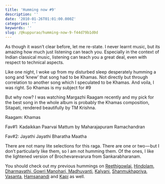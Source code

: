 ```yaml
---
title: 'Humming now #9'
description: ''
date: '2010-01-26T01:01:00.000Z'
categories: ''
keywords: ''
slug: /@kuppurao/humming-now-9-f44d79b1d0d
---
```


As though it wasn’t clear before, let me re-state. I never learnt music, but its amazing how much just listening can teach you. Especially in the context of Indian classical music, listening can teach you a great deal, even with respect to technical aspects.

Like one night, I woke up from my disturbed sleep desperately humming a song and ‘knew’ that song had to be Khamas. Not directly but through correlation to another song which I speculated to be Khamas. And voila, I was right. So Khamas is my subject for #9

But why now? I was watching Margazhi Raagam recently and my pick for the best song in the whole album is probably the Khamas composition, Sitapati, rendered beautifully by TM Krishna.

Raagam: Khamas

Fav#1: Kadaikkan Paarvai Mattum by Maharajapuram Ramachandran

Fav#2: Jayathi Jayathi Bharatha Maatha

There are not many lite selections for this raga. There are one or two — but I don’t particularly like them, so I am not humming them. Of the ones, I like the lightened version of Brochevarevarura from Sankarabharanam.

You should check out my previous hummings on [Reethigowlai](http://kuppurao.com/blog/2010/01/humming-now-8/ "Humming now #8"), [Hindolam](http://kuppurao.com/blog/2009/12/humming-now-7/ "Humming now #7"), [Dharmavathi, Gowri Manohari, Madhuvanti](http://kuppurao.com/blog/2009/10/humming-now-6-grand-episode/ "Humming now #6 – Grand Episode"), [Kalyani](http://kuppurao.com/blog/2009/10/humming-now-5/ "Humming now #5"), [Shanmukhapriya](http://kuppurao.com/blog/2009/09/humming-now-4/ "Humming now #4"), [Vasanta](http://kuppurao.com/blog/2008/05/humming-now-3/ "Humming now #3"), [Hamsanandi](http://kuppurao.com/blog/2007/09/humming-now-2/ "Humming now #2") and [Kapi](http://kuppurao.com/blog/2007/08/humming-now-1/ "Humming now #1") as well.